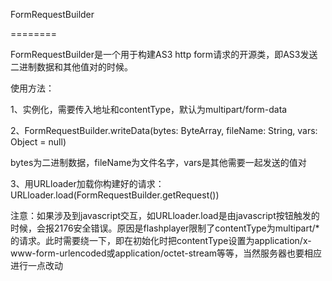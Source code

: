 FormRequestBuilder

========

FormRequestBuilder是一个用于构建AS3 http form请求的开源类，即AS3发送二进制数据和其他值对的时候。

使用方法：

1、实例化，需要传入地址和contentType，默认为multipart/form-data

2、FormRequestBuilder.writeData(bytes: ByteArray, fileName: String, vars: Object = null)

bytes为二进制数据，fileName为文件名字，vars是其他需要一起发送的值对

3、用URLloader加载你构建好的请求：URLloader.load(FormRequestBuilder.getRequest())


注意：如果涉及到javascript交互，如URLloader.load是由javascript按钮触发的时候，会报2176安全错误。原因是flashplayer限制了contentType为multipart/*的请求。此时需要绕一下，即在初始化时把contentType设置为application/x-www-form-urlencoded或application/octet-stream等等，当然服务器也要相应进行一点改动
